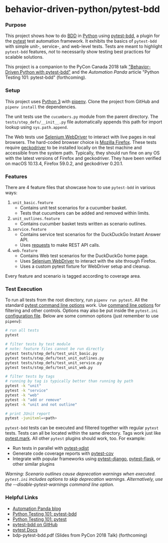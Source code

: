 # behavior-driven-python/pytest-bdd

### Purpose
This project shows how to do [BDD](https://automationpanda.com/bdd/)
in [Python](https://automationpanda.com/python/)
using [pytest-bdd](https://github.com/pytest-dev/pytest-bdd), a plugin
for the [pytest](https://docs.pytest.org/) test automation framework.
It exhibits the basics of `pytest-bdd`
with simple unit-, service-, and web-level tests.
Tests are meant to highlight `pytest-bdd` features,
*not* to necessarily show testing best practices for scalable solutions.

This project is a companion to the PyCon Canada 2018 talk
["Behavior-Driven Python with pytest-bdd"](https://2018.pycon.ca/talks/talk-PC-51575/)
and the *Automation Panda* article
"Python Testing 101: pytest-bdd" (forthcoming).

### Setup
This project uses
[Python 3](https://automationpanda.com/2017/02/07/which-version-of-python-should-i-use/)
with
[pipenv](https://automationpanda.com/2018/04/16/pipenv-python-packagement-for-champions/).
Clone the project from GitHub and `pipenv install` the dependencies.

The unit tests use the `cucumbers.py` module from the parent directory.
The `tests/step_defs/__init__.py` file automatically appends this path
for import lookup using `sys.path.append`.

The Web tests use
[Selenium WebDriver](https://www.seleniumhq.org/projects/webdriver/)
to interact with live pages in real browsers.
The hard-coded browser choice is
[Mozilla Firefox](https://www.mozilla.org/en-US/firefox/new/).
These tests require
[geckodriver](https://github.com/mozilla/geckodriver/releases)
to be installed locally on the test machine and accessible from the system path.
Typically, they should run fine on any OS with the latest versions of Firefox and geckodriver.
They have been verified on macOS 10.13.4, Firefox 59.0.2, and geckodriver 0.20.1.

### Features
There are 4 feature files that showcase how to use `pytest-bdd` in various ways:

1. `unit_basic.feature`
   * Contains unit test scenarios for a cucumber basket.
   * Tests that cucumbers can be added and removed within limits.
2. `unit_outlines.feature`
   * Contains cucumber basket tests written as scenario outlines.
3. `service.feature`
   * Contains service test scenarios for the DuckDuckGo Instant Answer API.
   * Uses [requests](http://docs.python-requests.org/) to make REST API calls.
4. `web.feature`
   * Contains Web test scenarios for the DuckDuckGo home page.
   * Uses [Selenium WebDriver](https://www.seleniumhq.org/projects/webdriver/)
     to interact with the site through Firefox.
   * Uses a custom pytest fixture for WebDriver setup and cleanup.

Every feature and scenario is tagged according to coverage area.

### Test Execution
To run all tests from the root directory, run `pipenv run pytest`.
All the standard
[pytest command line options](https://docs.pytest.org/en/latest/usage.html)
work.
Use [command line options](http://behave.readthedocs.io/en/latest/behave.html)
for filtering and other controls.
Options may also be put inside the `pytest.ini`
[configuration file](https://docs.pytest.org/en/latest/reference.html#configuration-options).
Below are some common options (just remember to use `pipenv`):

```bash
# run all tests
pytest

# filter tests by test module
# note: feature files cannot be run directly
pytest tests/step_defs/test_unit_basic.py
pytest tests/step_defs/test_unit_outlines.py
pytest tests/step_defs/test_unit_service.py
pytest tests/step_defs/test_unit_web.py

# filter tests by tags
# running by tag is typically better than running by path
pytest -k "unit"
pytest -k "service"
pytest -k "web"
pytest -k "add or remove"
pytest -k "unit and not outline"

# print JUnit report
pytest -junitxml=<path>
```

`pytest-bdd` tests can be executed and filtered together with regular `pytest` tests.
Tests can all be located within the same directory.
Tags work just like [pytest.mark](https://docs.pytest.org/en/latest/example/markers.html).
All other `pytest` plugins should work, too. For example:

* Run tests in parallel with [pytest-xdist](https://docs.pytest.org/en/3.0.0/xdist.html)
* Generate code coverage reports with [pytest-cov](https://pytest-cov.readthedocs.io/en/latest/)
* Integrate with popular frameworks using [pytest-django](https://pytest-django.readthedocs.io/en/latest/),
  [pytest-flask](https://pytest-flask.readthedocs.io/en/latest/),
  or other similar plugins

*Warning: Scenario outlines cause deprecation warnings when executed.
`pytest.ini` includes options to skip deprecation warnings.
Alternatively, use the --disable-pytest-warnings command line option.*

### Helpful Links

* [Automation Panda blog](https://automationpanda.com/)
* [Python Testing 101: pytest-bdd](https://automationpanda.com/2018/10/22/python-testing-101-pytest-bdd/)
* [Python Testing 101: pytest](https://automationpanda.com/2017/03/14/python-testing-101-pytest/)
* [pytest-bdd on GitHub](https://github.com/pytest-dev/pytest-bdd)
* [pytest Docs](https://docs.pytest.org/)
* bdp-pytest-bdd.pdf (Slides from PyCon 2018 Talk) (forthcoming)
